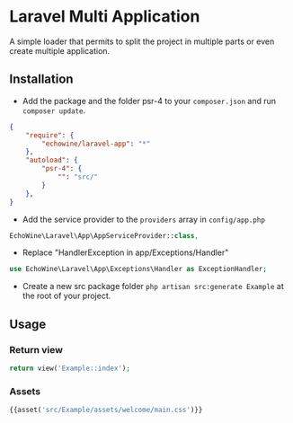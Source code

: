 # Laravel Multi Application

A simple loader that permits to split the project in multiple parts or even create multiple application.

## Installation

- Add the package and the folder psr-4 to your `composer.json` and run `composer update`.

```json
{
    "require": {
        "echowine/laravel-app": "*"
    },
    "autoload": {
        "psr-4": {
            "": "src/"
        }
    },
}
```
- Add the service provider to the `providers` array in `config/app.php`

```php
EchoWine\Laravel\App\AppServiceProvider::class,
```

- Replace "HandlerException in app/Exceptions/Handler"

```php
use EchoWine\Laravel\App\Exceptions\Handler as ExceptionHandler;
```

- Create a new src package folder `php artisan src:generate Example` at the root of your project.


## Usage

### Return view

```php
return view('Example::index');
```

### Assets

```php
{{asset('src/Example/assets/welcome/main.css')}}
```
